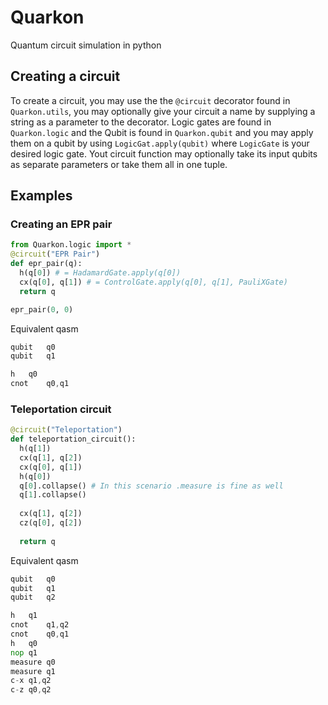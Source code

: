 # Quarkon
Quantum circuit simulation in python

## Creating a circuit
To create a circuit, you may use the the `@circuit` decorator found in `Quarkon.utils`, you may optionally give your circuit a name by supplying a string as a parameter to the decorator.
Logic gates are found in `Quarkon.logic` and the Qubit is found in `Quarkon.qubit` and you may apply them on a qubit by using `LogicGat.apply(qubit)` where `LogicGate` is your desired logic gate. Yout circuit function may optionally take its input qubits as separate parameters or take them all in one tuple.
## Examples
### Creating an EPR pair
```python
from Quarkon.logic import * 
@circuit("EPR Pair")
def epr_pair(q):
  h(q[0]) # = HadamardGate.apply(q[0])
  cx(q[0], q[1]) # = ControlGate.apply(q[0], q[1], PauliXGate)
  return q

epr_pair(0, 0)
```
Equivalent qasm 
```asm
qubit 	q0
qubit 	q1

h	q0
cnot	q0,q1
```

### Teleportation circuit
```python
@circuit("Teleportation")
def teleportation_circuit():
  h(q[1])
  cx(q[1], q[2])
  cx(q[0], q[1])
  h(q[0])
  q[0].collapse() # In this scenario .measure is fine as well
  q[1].collapse()
  
  cx(q[1], q[2])
  cz(q[0], q[2])
  
  return q
```
Equivalent qasm
```asm
qubit 	q0
qubit 	q1
qubit 	q2

h	q1
cnot	q1,q2
cnot	q0,q1
h	q0
nop	q1
measure	q0	
measure	q1
c-x	q1,q2
c-z	q0,q2
```
